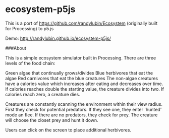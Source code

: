 ecosystem-p5js
==============

This is a port of https://github.com/randylubin/Ecosystem (originally built for Processing) to p5.js

Demo: http://randylubin.github.io/ecosystem-p5js/

###About

This is a simple ecosystem simulator built in Processing. There are three levels of the food chain:

Green algae that continually grows/divides
Blue herbivores that eat the algae
Red carnivores that eat the blue creatures
The non-algae creatures have a calories value which increases after eating and decreases over time. If calories reaches double the starting value, the creature divides into two. If calories reach zero, a creature dies.

Creatures are constantly scanning the environment within their view radius. First they check for potential predators. If they see one, they enter 'hunted' mode an flee. If there are no predators, they check for prey. The creature will choose the closet prey and hunt it down.

Users can click on the screen to place additional herbivores.
